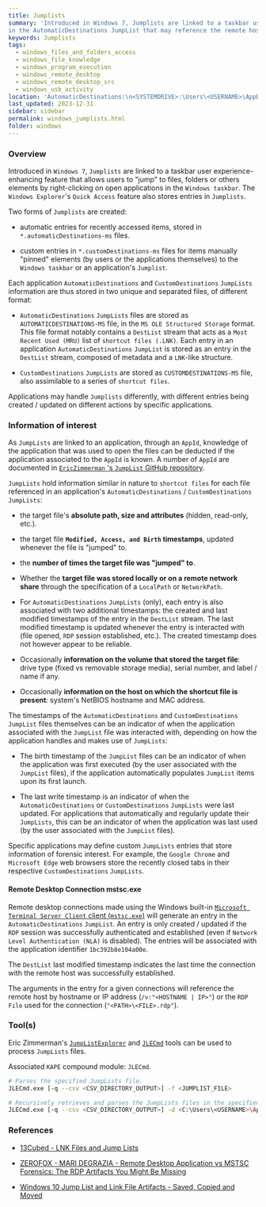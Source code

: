 ```yaml
---
title: Jumplists
summary: 'Introduced in Windows 7, Jumplists are linked to a taskbar user experience-enhancing feature that allows users to "jump" to files, folders or others elements by right-clicking on open applications in the Windows taskbar.\n\nInformation of interest: target file absolute path, size, attributes, and Modified, Access, and Birth timestamps (updated whenever the file is "jumped" to).\n\nRemote desktop connections made using the Windows built-in mstsc.exe client will generate an entry
in the AutomaticDestinations JumpList that may reference the remote host.'
keywords: Jumplists
tags:
  - windows_files_and_folders_access
  - windows_file_knowledge
  - windows_program_execution
  - windows_remote_desktop
  - windows_remote_desktop_src
  - windows_usb_activity
location: 'AutomaticDestinations:\n<SYSTEMDRIVE>:\Users\<USERNAME>\AppData\Roaming\Microsoft\Windows\Recent\AutomaticDestinations\<APP_ID>.automaticDestinations-ms\n\nCustomDestinations:\n<SYSTEMDRIVE>:\Users\<USERNAME>\AppData\Roaming\Microsoft\Windows\Recent\CustomDestinations\<APP_ID>.customDestinations-ms'
last_updated: 2023-12-31
sidebar: sidebar
permalink: windows_jumplists.html
folder: windows
---
```


### Overview

Introduced in `Windows 7`, `Jumplists` are linked to a taskbar user
experience-enhancing feature that allows users to "jump" to files, folders
or others elements by right-clicking on open applications in the `Windows
taskbar`. The `Windows Explorer`'s `Quick Access` feature also stores entries
in `Jumplists`.

Two forms of `Jumplists` are created:

  - automatic entries for recently accessed items, stored in
    `*.automaticDestinations-ms` files.

  - custom entries in `*.customDestinations-ms` files for items manually
    "pinned" elements (by users or the applications themselves) to the
    `Windows taskbar` or an application's `Jumplist`.

Each application `AutomaticDestinations` and `CustomDestinations` `JumpLists`
information are thus stored in two unique and separated files, of different
format:

  - `AutomaticDestinations` `JumpLists` files are stored as
    `AUTOMATICDESTINATIONS-MS` file, in the `MS OLE Structured Storage` format.
    This file format notably contains a `DestList` stream that acts as a
    `Most Recent Used (MRU)` list of `shortcut files (.LNK)`. Each entry in an
    application `AutomaticDestinations` `JumpList` is stored as an entry in the
    `DestList` stream, composed of metadata and a `LNK`-like structure.

  - `CustomDestinations` `JumpLists` are stored as `CUSTOMDESTINATIONS-MS`
    file, also assimilable to a series of `shortcut files`.

Applications may handle `Jumplists` differently, with different entries being
created / updated on different actions by specific applications.

### Information of interest

As `JumpLists` are linked to an application, through an `AppId`, knowledge of
the application that was used to open the files can be deducted if the
application associated to the `AppId` is known. A number of `AppId` are
documented in
[`EricZimmerman` 's `JumpList` GitHub repository](https://github.com/EricZimmerman/JumpList/blob/master/JumpList/Resources/AppIDs.txt).

`JumpLists` hold information similar in nature to `shortcut files` for each
file referenced in an application's `AutomaticDestinations` /
`CustomDestinations` `JumpLists`:

  - the target file's **absolute path, size and attributes** (hidden,
    read-only, etc.).

  - the target file **`Modified, Access, and Birth` timestamps**,
    updated whenever the file is "jumped" to.

  - the **number of times the target file was "jumped" to**.

  - Whether the **target file was stored locally or on a remote network share**
    through the specification of a `LocalPath` or `NetworkPath`.

  - For `AutomaticDestinations` `JumpLists` (only), each entry is also
    associated with two additional timestamps: the created and last modified
    timestamps of the entry in the `DestList` stream. The last modified
    timestamp is updated whenever the entry is interacted with (file opened,
    `RDP` session established, etc.). The created timestamp does not however
    appear to be reliable.

  - Occasionally **information on the volume that stored the target file**:
    drive type (fixed vs removable storage media), serial number, and label /
    name if any.

  - Occasionally **information on the host on which the shortcut file is
    present**: system's NetBIOS hostname and MAC address.

The timestamps of the `AutomaticDestinations` and `CustomDestinations`
`JumpList` files themselves can be an indicator of when the application
associated with the `JumpList` file was interacted with, depending on how the
application handles and makes use of `JumpLists`:

  - The birth timestamp of the `JumpList` files can be an indicator of when the
    application was first executed (by the user associated with the `JumpList`
    files), if the application automatically populates `JumpList` items upon
    its first launch.

  - The last write timestamp is an indicator of when the
    `AutomaticDestinations` or `CustomDestinations` `JumpLists` were last
    updated. For applications that automatically and regularly update their
    `JumpLists`, this can be an indicator of when the application was last
    used (by the user associated with the `JumpList` files).

Specific applications may define custom `JumpLists` entries that store
information of forensic interest. For example, the `Google Chrome` and
`Microsoft Edge` web browsers store the recently closed tabs in their
respective `CustomDestinations` `JumpLists`.

#### Remote Desktop Connection mstsc.exe

Remote desktop connections made using the Windows built-in
[`Microsoft Terminal Server Client` client (`mstsc.exe`)](./rdp_processes.md#source-host)
will generate an entry in the `AutomaticDestinations` `JumpList`. An entry is
only created / updated if the `RDP` session was successfully authenticated and
established (even if `Network Level Authentication (NLA)` is disabled). The
entries will be associated with the application identifier `1bc392b8e104a00e`.

The `DestList` last modified timestamp indicates the last time the connection
with the remote host was successfully established.

The arguments in the entry for a given connections will reference the remote
host by hostname or IP address (`/v:"<HOSTNAME | IP>"`) or the `RDP File` used
for the connection (`"<PATH>\<FILE>.rdp"`).

### Tool(s)

Eric Zimmerman's [`JumpListExplorer`](https://f001.backblazeb2.com/file/EricZimmermanTools/net6/JumpListExplorer.zip)
and [`JLECmd`](https://github.com/EricZimmerman/JLECmd) tools can be used to
process `JumpLists` files.

Associated `KAPE` compound module: `JLECmd`.

```bash
# Parses the specified JumpLists file.
JLECmd.exe [-q --csv <CSV_DIRECTORY_OUTPUT>] -f <JUMPLIST_FILE>

# Recursively retrieves and parses the JumpLists files in the specified directory.
JLECmd.exe [-q --csv <CSV_DIRECTORY_OUTPUT>] -d <C:\Users\<USERNAME>\AppData\Roaming\Microsoft\Windows\Recent\ | C:\ | DIRECTORY>
```

### References

  - [13Cubed - LNK Files and Jump Lists](https://www.youtube.com/watch?v=wu4-nREmzGM)

  - [ZEROFOX - MARI DEGRAZIA - Remote Desktop Application vs MSTSC Forensics: The RDP Artifacts You Might Be Missing](https://www.zerofox.com/blog/remote-desktop-application-vs-mstsc-forensics-the-rdp-artifacts-you-might-be-missing/#jump-list-entries)

  - [Windows 10 Jump List and Link File Artifacts - Saved, Copied and Moved](https://dfir.pubpub.org/pub/wfuxlu9v/release/1)
